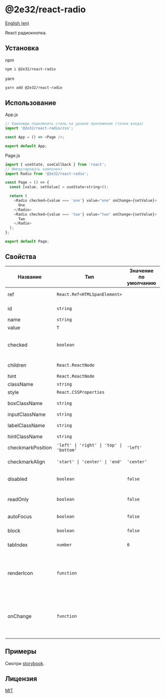 # @2e32/react-radio

[English (en)](README.md)

React радиокнопка.

## Установка

npm

```bash
npm i @2e32/react-radio
```

yarn

```bash
yarn add @2e32/react-radio
```

## Использование

App.js

```javascript
// Единожды подключить стиль на уровне приложения (точки входа)
import '@2e32/react-radio/css';

const App = () => <Page />;

export default App;
```

Page.js

```javascript
import { useState, useCallback } from 'react';
// Импортировать компонент
import Radio from '@2e32/react-radio';

const Page = () => {
  const [value, setValue] = useState<string>();

  return (
    <Radio checked={value === 'one'} value="one" onChange={setValue}>
      One
    </Radio>
    <Radio checked={value === 'two'} value="two" onChange={setValue}>
      Two
    </Radio>
  );
};

export default Page;
```

## Свойства

<table>
  <thead>
    <tr>
      <th>Название</th>
      <th>Тип</th>
      <th>Значение по умолчанию</th>
      <th>Описание</th>
    </tr>
  </thead>
  <tbody>
    <tr>
      <td>ref</td>
      <td>
        <code>React.Ref&lt;HTMLSpanElement&gt;</code>
      </td>
      <td></td>
      <td>Ссылка для доступа к DOM-узлу компонента.</td>
    </tr>
    <tr>
      <td>id</td>
      <td>
        <code>string</code>
      </td>
      <td></td>
      <td>Идентификатор элемента в документе.</td>
    </tr>
    <tr>
      <td>name</td>
      <td>
        <code>string</code>
      </td>
      <td></td>
      <td>Имя элемента.</td>
    </tr>
    <tr>
      <td>value</td>
      <td>
        <code>T</code>
      </td>
      <td></td>
      <td>Значение элемента формы.</td>
    </tr>
    <tr>
      <td>checked</td>
      <td>
        <code>boolean</code>
      </td>
      <td></td>
      <td>
        Значение, указывающее отмечен ли элемент управления меткой. При значении <code>true</code> метка
        установлена, в противном случае - не установлена.
      </td>
    </tr>
    <tr>
      <td>children</td>
      <td>
        <code>React.ReactNode</code>
      </td>
      <td></td>
      <td>Содержимое связанное с радиокнопкой (текстовая подпись).</td>
    </tr>
    <tr>
      <td>hint</td>
      <td>
        <code>React.ReactNode</code>
      </td>
      <td></td>
      <td>Подсказка.</td>
    </tr>
    <tr>
      <td>className</td>
      <td>
        <code>string</code>
      </td>
      <td></td>
      <td>CSS-класс.</td>
    </tr>
    <tr>
      <td>style</td>
      <td>
        <code>React.CSSProperties</code>
      </td>
      <td></td>
      <td>Стиль.</td>
    </tr>
    <tr>
      <td>boxClassName</td>
      <td>
        <code>string</code>
      </td>
      <td></td>
      <td>CSS-класс контейнера, в котором располагается метка.</td>
    </tr>
    <tr>
      <td>inputClassName</td>
      <td>
        <code>string</code>
      </td>
      <td></td>
      <td>CSS-класс элемента input.</td>
    </tr>
    <tr>
      <td>labelClassName</td>
      <td>
        <code>string</code>
      </td>
      <td></td>
      <td>CSS-класс контейнера, в котором располагается текст.</td>
    </tr>
    <tr>
      <td>hintClassName</td>
      <td>
        <code>string</code>
      </td>
      <td></td>
      <td>CSS-класс hint.</td>
    </tr>
    <tr>
      <td>checkmarkPosition</td>
      <td>
        <code>'left' | 'right' | 'top' | 'bottom'</code>
      </td>
      <td>
        <code>'left'</code>
      </td>
      <td>
        Позиция отображения метки относительно контента радиокнопки.
      </td>
    </tr>
    <tr>
      <td>checkmarkAlign</td>
      <td>
        <code>'start' | 'center' | 'end'</code>
      </td>
      <td>
        <code>'center'</code>
      </td>
      <td>Выравнивание метки относительно контента радиокнопки.</td>
    </tr>
    <tr>
      <td>disabled</td>
      <td>
        <code>boolean</code>
      </td>
      <td>
        <code>false</code>
      </td>
      <td>Компонент отключен (метка не может быть выбрана, получение фокуса запрещено).</td>
    </tr>
    <tr>
      <td>readOnly</td>
      <td>
        <code>boolean</code>
      </td>
      <td>
        <code>false</code>
      </td>
      <td>Компонент только на чтение (состояние метки не может быть изменено).</td>
    </tr>
    <tr>
      <td>autoFocus</td>
      <td>
        <code>boolean</code>
      </td>
      <td>
        <code>false</code>
      </td>
      <td>Компонент должен находится в фокусе при монтировании.</td>
    </tr>
    <tr>
      <td>block</td>
      <td>
        <code>boolean</code>
      </td>
      <td>
        <code>false</code>
      </td>
      <td>Компонент занимает всю ширину контейнера.</td>
    </tr>
    <tr>
      <td>tabIndex</td>
      <td>
        <code>number</code>
      </td>
      <td>
        <code>0</code>
      </td>
      <td>Значение для настройки фокуса элемента.</td>
    </tr>
    <tr>
      <td>renderIcon</td>
      <td>
        <code>function</code>
      </td>
      <td></td>
      <td>
        Отображает иконку радиокнопки.
        <br />
        <br />
        ⚠️ Используйте этот метод для собственной стилизации метки.
        <br />
        <br />
        <code>(props: RenderIconProps&lt;T&gt;) => React.ReactNode</code>
      </td>
    </tr>
    <tr>
      <td>onChange</td>
      <td>
        <code>function</code>
      </td>
      <td></td>
      <td>
        Вызывается при выборе значения.
        <br />
        <br />
        <code>
          (value: NonNullable&lt;T&gt;, event: React.ChangeEvent&lt;HTMLInputElement&gt;) => void
        </code>
      </td>
    </tr>
  </tbody>
</table>

## Примеры

Смотри [storybook](https://github.com/2e32/react-radio-storybook).

## Лицензия

[MIT](https://choosealicense.com/licenses/mit)
